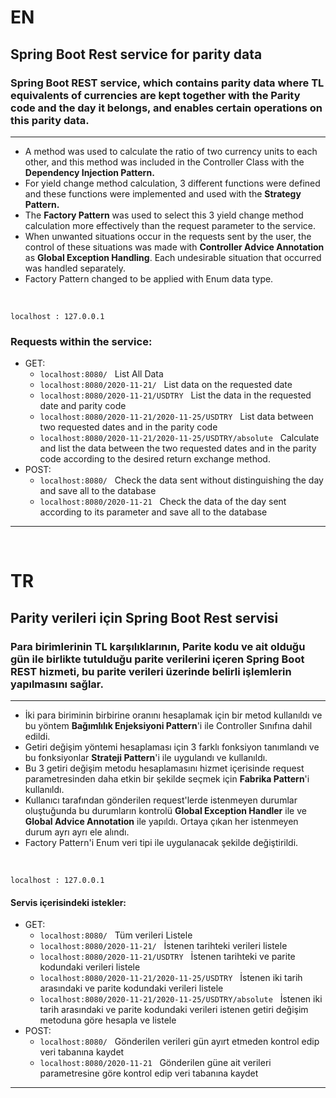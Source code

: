# EN

## Spring Boot Rest service for parity data
### Spring Boot REST service, which contains parity data where TL equivalents of currencies are kept together with the Parity code and the day it belongs, and enables certain operations on this parity data.

------------------

- A method was used to calculate the ratio of two currency units to each other, and this method was included in the Controller Class with the **Dependency Injection Pattern.**
- For yield change method calculation, 3 different functions were defined and these functions were implemented and used with the **Strategy Pattern.**
- The **Factory Pattern** was used to select this 3 yield change method calculation more effectively than the request parameter to the service.
- When unwanted situations occur in the requests sent by the user, the control of these situations was made with **Controller Advice Annotation** as **Global Exception Handling**. Each undesirable situation that occurred was handled separately.
- Factory Pattern changed to be applied with Enum data type.


&nbsp;



```
localhost : 127.0.0.1
```

### Requests within the service:

- GET:
  - ```localhost:8080/``` &nbsp; List All Data
  - ```localhost:8080/2020-11-21/``` &nbsp; List data on the requested date
  - ```localhost:8080/2020-11-21/USDTRY``` &nbsp; List the data in the requested date and parity code
  - ```localhost:8080/2020-11-21/2020-11-25/USDTRY``` &nbsp; List data between two requested dates and in the parity code
  - ```localhost:8080/2020-11-21/2020-11-25/USDTRY/absolute``` &nbsp; Calculate and list the data between the two requested dates and in the parity code according to the desired return exchange method.
- POST:
  - ```localhost:8080/``` &nbsp; Check the data sent without distinguishing the day and save all to the database
  - ```localhost:8080/2020-11-21``` &nbsp; Check the data of the day sent according to its parameter and save all to the database

------------------



&nbsp;
&nbsp;



# TR 

## Parity verileri için Spring Boot Rest servisi
### Para birimlerinin TL karşılıklarının, Parite kodu ve ait olduğu gün ile birlikte tutulduğu parite verilerini içeren Spring Boot REST hizmeti, bu parite verileri üzerinde belirli işlemlerin yapılmasını sağlar.

------------------

- İki para biriminin birbirine oranını hesaplamak için bir metod kullanıldı ve bu yöntem **Bağımlılık Enjeksiyoni Pattern**'i ile Controller Sınıfına dahil edildi. 
- Getiri değişim yöntemi hesaplaması için 3 farklı fonksiyon tanımlandı ve bu fonksiyonlar **Strateji Pattern**'i ile uygulandı ve kullanıldı.
- Bu 3 getiri değişim metodu hesaplamasını hizmet içerisinde request parametresinden daha etkin bir şekilde seçmek için **Fabrika Pattern**'i kullanıldı.
- Kullanıcı tarafından gönderilen request'lerde istenmeyen durumlar oluştuğunda bu durumların kontrolü **Global Exception Handler** ile ve **Global Advice Annotation** ile yapıldı. Ortaya çıkan her istenmeyen durum ayrı ayrı ele alındı.
- Factory Pattern'i Enum veri tipi ile uygulanacak şekilde değiştirildi.  


&nbsp;



```
localhost : 127.0.0.1
```

#### Servis içerisindeki istekler:

- GET:
  - ```localhost:8080/``` &nbsp; Tüm verileri Listele
  - ```localhost:8080/2020-11-21/``` &nbsp; İstenen tarihteki verileri listele
  - ```localhost:8080/2020-11-21/USDTRY``` &nbsp; İstenen tarihteki ve parite kodundaki verileri listele
  - ```localhost:8080/2020-11-21/2020-11-25/USDTRY``` &nbsp; İstenen iki tarih arasındaki ve parite kodundaki verileri listele
  - ```localhost:8080/2020-11-21/2020-11-25/USDTRY/absolute``` &nbsp; İstenen iki tarih arasındaki ve parite kodundaki verileri istenen getiri değişim metoduna göre hesapla ve listele
- POST:
  - ```localhost:8080/``` &nbsp; Gönderilen verileri gün ayırt etmeden kontrol edip veri tabanına kaydet
  - ```localhost:8080/2020-11-21``` &nbsp; Gönderilen güne ait verileri parametresine göre kontrol edip veri tabanına kaydet

------------------
